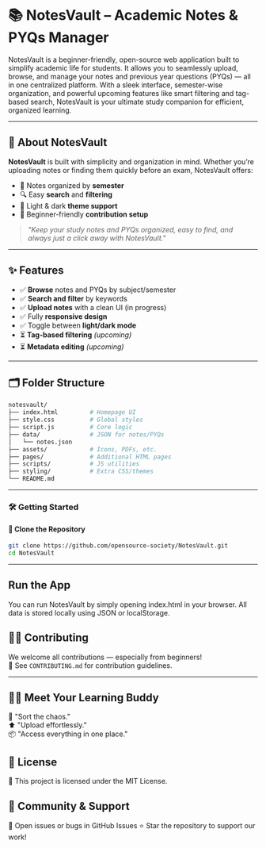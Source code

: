 # 📚 NotesVault – Academic Notes & PYQs Manager

NotesVault is a beginner-friendly, open-source web application built to simplify academic life for students. It allows you to seamlessly upload, browse, and manage your notes and previous year questions (PYQs) — all in one centralized platform. With a sleek interface, semester-wise organization, and powerful upcoming features like smart filtering and tag-based search, NotesVault is your ultimate study companion for efficient, organized learning.

---

## 🚀 About NotesVault

**NotesVault** is built with simplicity and organization in mind. Whether you’re uploading notes or finding them quickly before an exam, NotesVault offers:

- 📁 Notes organized by **semester**
- 🔍 Easy **search** and **filtering**
- 🌙 Light & dark **theme support**
- 🧩 Beginner-friendly **contribution setup**

> *"Keep your study notes and PYQs organized, easy to find, and always just a click away with NotesVault."*

---

## ✨ Features

- ✅ **Browse** notes and PYQs by subject/semester  
- ✅ **Search and filter** by keywords  
- ✅ **Upload notes** with a clean UI (in progress)  
- ✅ Fully **responsive design**  
- ✅ Toggle between **light/dark mode**  
- ⏳ **Tag-based filtering** *(upcoming)*  
- ⏳ **Metadata editing** *(upcoming)*  

---

## 🗂 Folder Structure

```bash
notesvault/
├── index.html         # Homepage UI
├── style.css          # Global styles
├── script.js          # Core logic
├── data/              # JSON for notes/PYQs
│   └── notes.json
├── assets/            # Icons, PDFs, etc.
├── pages/             # Additional HTML pages
├── scripts/           # JS utilities
├── styling/           # Extra CSS/themes
└── README.md
```

---

### 🛠 Getting Started

#### 🔄 Clone the Repository

```bash
git clone https://github.com/opensource-society/NotesVault.git
cd NotesVault
```

---

## Run the App
You can run NotesVault by simply opening index.html in your browser.
All data is stored locally using JSON or localStorage.



## 👨‍💻 Contributing

We welcome all contributions — especially from beginners!  
📖 See `CONTRIBUTING.md` for contribution guidelines.

---

## 👩‍🏫 Meet Your Learning Buddy

🧠 "Sort the chaos."  
⬆️ "Upload effortlessly."  
📦 "Access everything in one place."

## 📄 License
📝 This project is licensed under the MIT License.

## 💬 Community & Support
🐛 Open issues or bugs in GitHub Issues
⭐ Star the repository to support our work!

